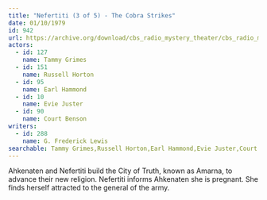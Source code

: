 ```yaml
---
title: "Nefertiti (3 of 5) - The Cobra Strikes"
date: 01/10/1979
id: 942
url: https://archive.org/download/cbs_radio_mystery_theater/cbs_radio_mystery_theater-0901-0950.zip/cbs_radio_mystery_theater-0901-0950%2Fcbsrmt_0942_neferitiri_part_3_the_cobra_strikes.mp3
actors:  
  - id: 127
    name: Tammy Grimes  
  - id: 151
    name: Russell Horton  
  - id: 95
    name: Earl Hammond  
  - id: 10
    name: Evie Juster  
  - id: 90
    name: Court Benson
writers:  
  - id: 288
    name: G. Frederick Lewis
searchable: Tammy Grimes,Russell Horton,Earl Hammond,Evie Juster,Court Benson G. Frederick Lewis
---
```

Ahkenaten and Nefertiti build the City of Truth, known as Amarna, to advance their new religion. Nefertiti informs Ahkenaten she is pregnant. She finds herself attracted to the general of the army.